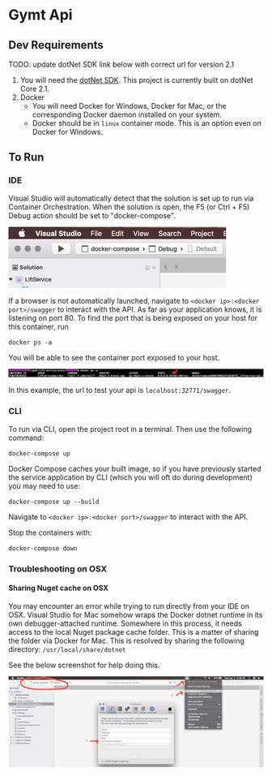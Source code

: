 # Gymt Api

## Dev Requirements

TODO: update dotNet SDK link below with correct url for version 2.1

1. You will need the [dotNet SDK](https://download.visualstudio.microsoft.com/download/pr/a4b4e61e-0905-4eb8-9d2c-9f5f390312e7/e1edac05922be70b51007739ed0db49e/dotnet-sdk-2.2.105-osx-gs-x64.pkg). This project is currently built on dotNet Core 2.1.
2. Docker
    * You will need Docker for Windows, Docker for Mac, or the corresponding Docker daemon installed on your system.
	* Docker should be in `linux` container mode. This is an option even on Docker for Windows.

## To Run

### IDE

Visual Studio will automatically detect that the solution is set up to run via Container Orchestration. When the solution is open, the F5 (or Ctrl + F5) Debug action should be set to "docker-compose".

![Run in Visual Studio for Mac](readme/figure_1.png)

If a browser is not automatically launched, navigate to `<docker ip>:<docker port>/swagger` to interact with the API. As far as your application knows, it is listening on port 80. To find the port that is being exposed on your host for this container, run

```
docker ps -a
```

You will be able to see the container port exposed to your host.

![Run in Visual Studio for Mac](readme/figure_3.png)

In this example, the url to test your api is `localhost:32771/swagger`.


### CLI

To run via CLI, open the project root in a terminal. Then use the following command:

```
docker-compose up
```

Docker Compose caches your built image, so if you have previously started the service application by CLI (which you will oft do during development) you may need to use:

```
docker-compose up --build
```

Navigate to `<docker ip>:<docker port>/swagger` to interact with the API.

Stop the containers with:

```
docker-compose down
```

### Troubleshooting on OSX

#### Sharing Nuget cache on OSX
You may encounter an error while trying to run directly from your IDE on OSX. Visual Studio for Mac somehow wraps the Docker dotnet runtime in its own debugger-attached runtime. Somewhere in this process, it needs access to the local Nuget package cache folder. This is a matter of sharing the folder via Docker for Mac. This is resolved by sharing the following directory: `/usr/local/share/dotnet`

See the below screenshot for help doing this.

![Sharing Nuget cache on OSX](./readme/figure_2.png)
